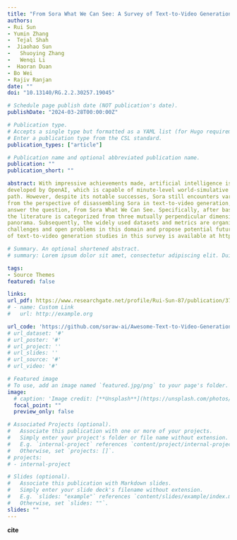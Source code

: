```yaml
---
title: "From Sora What We Can See: A Survey of Text-to-Video Generation"
authors:
- Rui Sun
- Yumin Zhang
-  Tejal Shah
-  Jiaohao Sun
-   Shuoying Zhang
-   Wenqi Li
-  Haoran Duan
- Bo Wei
- Rajiv Ranjan
date: ""
doi: "10.13140/RG.2.2.30257.19045"

# Schedule page publish date (NOT publication's date).
publishDate: "2024-03-28T00:00:00Z"

# Publication type.
# Accepts a single type but formatted as a YAML list (for Hugo requirements).
# Enter a publication type from the CSL standard.
publication_types: ["article"]

# Publication name and optional abbreviated publication name.
publication: ""
publication_short: ""

abstract: With impressive achievements made, artificial intelligence is on the path forward to artificial general intelligence. Sora,
developed by OpenAI, which is capable of minute-level world-simulative abilities can be considered as a milestone on this developmental
path. However, despite its notable successes, Sora still encounters various obstacles that need to be resolved. In this survey, we embark
from the perspective of disassembling Sora in text-to-video generation, and conducting a comprehensive review of literature, trying to
answer the question, From Sora What We Can See. Specifically, after basic preliminaries regarding the general algorithms are introduced,
the literature is categorized from three mutually perpendicular dimensions evolutionary generators, excellent pursuit, and realistic
panorama. Subsequently, the widely used datasets and metrics are organized in detail. Last but more importantly, we identify several
challenges and open problems in this domain and propose potential future directions for research and development. A comprehensive list
of text-to-video generation studies in this survey is available at https://github.com/soraw-ai/Awesome-Text-to-Video-Generation

# Summary. An optional shortened abstract.
# summary: Lorem ipsum dolor sit amet, consectetur adipiscing elit. Duis posuere tellus ac convallis placerat. Proin tincidunt magna sed ex sollicitudin condimentum.

tags:
- Source Themes
featured: false

links:
url_pdf: https://www.researchgate.net/profile/Rui-Sun-87/publication/378942793_From_Sora_What_We_Can_See_A_Survey_of_Text-to-Video_Generation/links/65f2d8cac05fd2688010abca/From-Sora-What-We-Can-See-A-Survey-of-Text-to-Video-Generation.pdf
# - name: Custom Link
#   url: http://example.org

url_code: 'https://github.com/soraw-ai/Awesome-Text-to-Video-Generation'
# url_dataset: '#'
# url_poster: '#'
# url_project: ''
# url_slides: ''
# url_source: '#'
# url_video: '#'

# Featured image
# To use, add an image named `featured.jpg/png` to your page's folder. 
image:
  # caption: 'Image credit: [**Unsplash**](https://unsplash.com/photos/s9CC2SKySJM)'
  focal_point: ""
  preview_only: false

# Associated Projects (optional).
#   Associate this publication with one or more of your projects.
#   Simply enter your project's folder or file name without extension.
#   E.g. `internal-project` references `content/project/internal-project/index.md`.
#   Otherwise, set `projects: []`.
# projects:
# - internal-project

# Slides (optional).
#   Associate this publication with Markdown slides.
#   Simply enter your slide deck's filename without extension.
#   E.g. `slides: "example"` references `content/slides/example/index.md`.
#   Otherwise, set `slides: ""`.
slides: ""
---
```


<!-- {{% callout note %}}
Create your slides in Markdown - click the *Slides* button to check out the example.
{{% /callout %}} -->

**cite** 
```

```


<!-- Add the publication's **full text** or **supplementary notes** here. You can use rich formatting such as including [code, math, and images](https://docs.hugoblox.com/content/writing-markdown-latex/). -->
